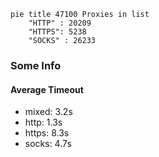 
```mermaid
pie title 47100 Proxies in list
    "HTTP" : 20209
    "HTTPS": 5238
    "SOCKS" : 26233
```

### Some Info
#### Average Timeout

- mixed: 3.2s
- http: 1.3s
- https: 8.3s
- socks: 4.7s